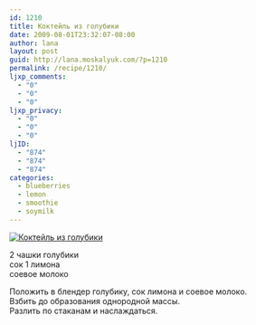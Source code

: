 ```yaml
---
id: 1210
title: Коктейль из голубики
date: 2009-08-01T23:32:07-08:00
author: lana
layout: post
guid: http://lana.moskalyuk.com/?p=1210
permalink: /recipe/1210/
ljxp_comments:
  - "0"
  - "0"
  - "0"
ljxp_privacy:
  - "0"
  - "0"
  - "0"
ljID:
  - "874"
  - "874"
  - "874"
categories:
  - blueberries
  - lemon
  - smoothie
  - soymilk
---
```

<a class="flickr-image alignnone" title="Коктейль из голубики" href="http://www.flickr.com/photos/67405678@N00/3767574623/" target="_blank"><img src="http://farm3.static.flickr.com/2571/3767574623_e849e3eee3.jpg" alt="Коктейль из голубики" /></a>

2 чашки голубики  
сок 1 лимона  
соевое молоко

Положить в блендер голубику, сок лимона и соевое молоко.  
Взбить до образования однородной массы.  
Разлить по стаканам и наслаждаться.